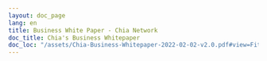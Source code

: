 ```yaml
---
layout: doc_page
lang: en
title: Business White Paper - Chia Network
doc_title: Chia's Business Whitepaper
doc_loc: "/assets/Chia-Business-Whitepaper-2022-02-02-v2.0.pdf#view=FitH"
---
```

